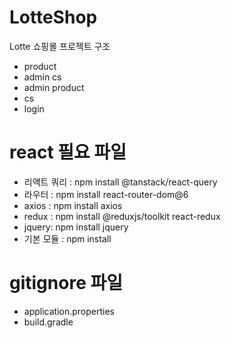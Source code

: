 # LotteShop
Lotte 쇼핑몰 프로젝트 구조
- product
- admin cs
- admin product
- cs
- login
  

# react 필요 파일
- 리액트 쿼리 : npm install @tanstack/react-query
- 라우터 : npm install react-router-dom@6
- axios : npm install axios
- redux : npm install @reduxjs/toolkit react-redux
- jquery: npm install jquery
- 기본 모듈 : npm install
# gitignore 파일
- application.properties
- build.gradle
